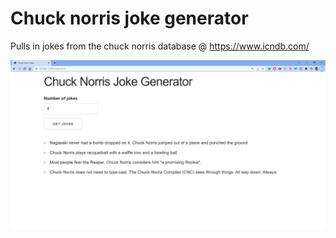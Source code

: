 # Chuck norris joke generator

Pulls in jokes from the chuck norris database @ https://www.icndb.com/

![screenshot](/screenshots/screenshot.png)
